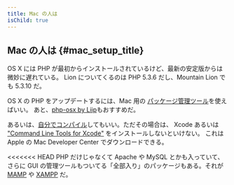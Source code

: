 ```yaml
---
title: Mac の人は
isChild: true
---
```


## Mac の人は  {#mac_setup_title}

OS X には PHP が最初からインストールされているけど、最新の安定版からは微妙に遅れている。
Lion についてくるのは PHP 5.3.6 だし、Mountain Lion でも 5.3.10 だ。

OS X の PHP をアップデートするには、Mac 用の [パッケージ管理ツール][mac-package-managers]を使えばいい。
あと、[php-osx by Liip][php-osx-downloads]もおすすめだ。

あるいは、[自分でコンパイル][mac-compile]してもいい。ただその場合は、
Xcode あるいは ["Command Line Tools for Xcode"][apple-developer] をインストールしないといけない。
これは Apple の Mac Developer Center でダウンロードできる。

<<<<<<< HEAD
PHP だけじゃなくて Apache や MySQL とかも入っていて、さらに GUI
の管理ツールもついてる「全部入り」のパッケージもある。それが [MAMP][mamp-downloads] や [XAMPP][xampp] だ。

[mac-package-managers]: http://www.php.net/manual/en/install.macosx.packages.php
[mac-compile]: http://www.php.net/manual/en/install.macosx.compile.php
[xcode-gcc-substitution]: https://github.com/kennethreitz/osx-gcc-installer
[apple-developer]: https://developer.apple.com/downloads
[mamp-downloads]: http://www.mamp.info/en/downloads/index.html
[php-osx-downloads]: http://php-osx.liip.ch/
[xampp]: http://www.apachefriends.org/jp/xampp.html
